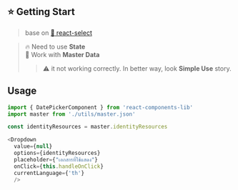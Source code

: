 ## :star: Getting Start

> base on [:bookmark: react-select ](https://github.com/JedWatson/react-select)

> :fire: Need to use **State**<br>
> :tada: Work with **Master Data**
>> :warning: it not working correctly. In better way, look **Simple Use** story. 

## Usage
```js
import { DatePickerComponent } from 'react-components-lib'
import master from './utils/master.json'

const identityResources = master.identityResources

<Dropdown
  value={null}
  options={identityResources}
  placeholder={"เอกสารที่ใช้แสดง"}
  onClick={this.handleOnClick}
  currentLanguage={'th'}
  />
```
